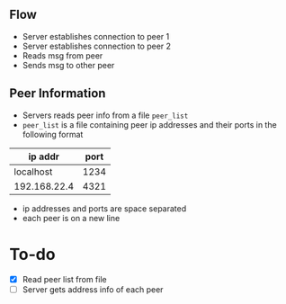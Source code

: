 ## Flow
- Server establishes connection to peer 1
- Server establishes connection to peer 2
- Reads msg from peer
- Sends msg to other peer

## Peer Information
- Servers reads peer info from a file `peer_list`
- `peer_list` is a file containing peer ip addresses and their ports in the following format

| ip addr | port |
| ------- | ---- |
| localhost | 1234 |
| 192.168.22.4 | 4321 |

- ip addresses and ports are space separated
- each peer is on a new line

# To-do
- [x] Read peer list from file
- [ ] Server gets address info of each peer
